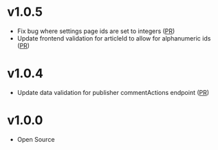 # v1.0.5

* Fix bug where settings page ids are set to integers ([PR](https://github.com/conversationai/conversationai-moderator/pull/7))
* Update frontend validation for articleId to allow for alphanumeric ids  ([PR](https://github.com/conversationai/conversationai-moderator/pull/6))

# v1.0.4

* Update data validation for publisher commentActions endpoint ([PR](https://github.com/conversationai/conversationai-moderator/pull/1))

# v1.0.0

* Open Source
